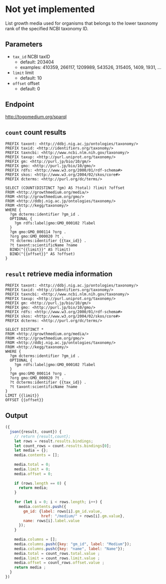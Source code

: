 # Not yet implemented

List growth media used for organisms that belongs to the lower taxonomy rank of the specified NCBI taxonomy ID.

## Parameters

* `tax_id` NCBI taxID
  * default: 203404
  * examples: 410359, 266117, 1209989, 543526, 315405, 1409, 1931, ...
* `limit` limit
  * default: 10
* `offset` offset
  * default: 0

## Endpoint

http://togomedium.org/sparql

## `count` count results

```sparql
PREFIX taxont: <http://ddbj.nig.ac.jp/ontologies/taxonomy/>
PREFIX taxid: <http://identifiers.org/taxonomy/>
PREFIX taxncbi: <http://www.ncbi.nlm.nih.gov/taxonomy/>
PREFIX taxup: <http://purl.uniprot.org/taxonomy/>
PREFIX gm: <http://purl.jp/bio/10/gm/>
PREFIX gmo: <http://purl.jp/bio/10/gmo/>
PREFIX rdfs: <http://www.w3.org/2000/01/rdf-schema#>
PREFIX skos: <http://www.w3.org/2004/02/skos/core#>
PREFIX dcterms: <http://purl.org/dc/terms/>

SELECT (COUNT(DISTINCT ?gm) AS ?total) ?limit ?offset
FROM <http://growthmedium.org/media/>
FROM <http://growthmedium.org/gmo/>
FROM <http://ddbj.nig.ac.jp/ontologies/taxonomy/>
FROM <http://kegg/taxonomy/>
WHERE {
  ?gm dcterms:identifier ?gm_id .
  OPTIONAL {
    ?gm rdfs:label|gmo:GMO_000102 ?label
  }
  ?gm gmo:GMO_000114 ?org .
  ?org gmo:GMO_000020 ?t .
  ?t dcterms:identifier {{tax_id}} .
  ?t taxont:scientificName ?name
  BIND("{{limit}}" AS ?limit)
  BIND("{{offset}}" AS ?offset)
}
```



## `result` retrieve media information

```sparql
PREFIX taxont: <http://ddbj.nig.ac.jp/ontologies/taxonomy/>
PREFIX taxid: <http://identifiers.org/taxonomy/>
PREFIX taxncbi: <http://www.ncbi.nlm.nih.gov/taxonomy/>
PREFIX taxup: <http://purl.uniprot.org/taxonomy/>
PREFIX gm: <http://purl.jp/bio/10/gm/>
PREFIX gmo: <http://purl.jp/bio/10/gmo/>
PREFIX rdfs: <http://www.w3.org/2000/01/rdf-schema#>
PREFIX skos: <http://www.w3.org/2004/02/skos/core#>
PREFIX dcterms: <http://purl.org/dc/terms/>

SELECT DISTINCT *
FROM <http://growthmedium.org/media/>
FROM <http://growthmedium.org/gmo/>
FROM <http://ddbj.nig.ac.jp/ontologies/taxonomy/>
FROM <http://kegg/taxonomy/>
WHERE {
  ?gm dcterms:identifier ?gm_id .
  OPTIONAL {
    ?gm rdfs:label|gmo:GMO_000102 ?label
  }
  ?gm gmo:GMO_000114 ?org .
  ?org gmo:GMO_000020 ?t .
  ?t dcterms:identifier {{tax_id}} .
  ?t taxont:scientificName ?name
}
LIMIT {{limit}}
OFFSET {{offset}}
```

## Output

```javascript
({
  json({result, count}) {
    // return {result,count};
    let rows = result.results.bindings;
    let count_rows = count.results.bindings[0];
    let media = {};
    media.contents = [];
    
    media.total = 0;
    media.limit = 0;
    media.offset = 0;
    
    if (rows.length == 0) {
      return media;      
    }
    
    for (let i = 0; i < rows.length; i++) {
      media.contents.push({
        gm_id: {label: rows[i].gm_id.value,
                href: "/medium/" + rows[i].gm.value},
        name: rows[i].label.value
      });
    }
    
    media.columns = [];
    media.columns.push({key: "gm_id", label: "Medium"});
    media.columns.push({key: "name", label: "Name"});
    media.total = count_rows.total.value ;
    media.limit = count_rows.limit.value ;
    media.offset = count_rows.offset.value ;
    return media ;
  }
})
```
